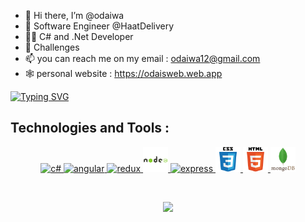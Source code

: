 - 👋 Hi there, I’m @odaiwa
- 🌱 Software Engineer @HaatDelivery
- 👨‍💻 C# and .Net Developer
- 👀 Challenges
- 📫 you can reach me on my email : odaiwa12@gmail.com
- 🕸 personal website : https://odaisweb.web.app

[![Typing SVG](https://readme-typing-svg.herokuapp.com?color=%23F74A46&lines=Hi+there+%F0%9F%91%8B%2C+I+am+Odai;Welcome+to+My+Page!;Software+Engineer;Backend+Engineer;C+Sharp+and+.Net+Developer)](https://git.io/typing-svg)


## Technologies and Tools :
<p align="center"> 
      <a href="https://docs.microsoft.com/en-us/dotnet/csharp/" target="_blank" rel="noreferrer"> <img src="https://raw.githubusercontent.com/jmnote/z-icons/master/svg/csharp.svg" alt="c#" width="40" height="40"/> </a>
  <a href="https://angular.io" target="_blank" rel="noreferrer"> <img src="https://angular.io/assets/images/logos/angular/angular.svg" alt="angular" width="40" height="40"/> </a>
    <a href="https://www.javascript.com/" target="_blank" rel="noreferrer"> <img src="https://raw.githubusercontent.com/jmnote/z-icons/master/svg/javascript.svg" alt="redux" width="40" height="40"/> </a>
  <a href="https://nodejs.org" target="_blank" rel="noreferrer"> <img src="https://raw.githubusercontent.com/devicons/devicon/master/icons/nodejs/nodejs-original-wordmark.svg" alt="nodejs" width="40" height="40"/> </a> 
   <a href="https://expressjs.com" target="_blank" rel="noreferrer"> <img src="https://raw.githubusercontent.com/jmnote/z-icons/master/svg/git.svg" alt="express" width="40" height="40"/> </a> 
  <a href="https://www.w3schools.com/css/" target="_blank" rel="noreferrer"> <img src="https://raw.githubusercontent.com/devicons/devicon/master/icons/css3/css3-original-wordmark.svg" alt="css3" width="40" height="40"/> </a> 
  <a href="https://www.w3.org/html/" target="_blank" rel="noreferrer"> <img src="https://raw.githubusercontent.com/devicons/devicon/master/icons/html5/html5-original-wordmark.svg" alt="html5" width="40" height="40"/> </a> 
  <a href="https://www.mongodb.com/" target="_blank" rel="noreferrer"> <img src="https://raw.githubusercontent.com/devicons/devicon/master/icons/mongodb/mongodb-original-wordmark.svg" alt="mongodb" width="40" height="40"/> </a>
 </p>


<!-- ## Github Badges :
<a href="https://docs.github.com/en/developers" target="_blank"><img src="https://raw.githubusercontent.com/acervenky/acervenky/master/assets/devbadge.gif" width="40" height="40"></a>  <a href="https://archiveprogram.github.com/" target="_blank"><img src="https://raw.githubusercontent.com/acervenky/acervenky/master/assets/acbadge.gif" width="40" height="40"></a>  -->
<!--

## Github Stats :
[![GitHub stats](https://github-readme-stats.vercel.app/api?username=odaiwa&show_icons=true)](https://github.com/odaiwa)

-->
<!--
  <a width="45%" align="right" href="https://github.com/odaiwa/">
    <img align="center" src="https://github-readme-stats.vercel.app/api/top-langs/?username=odaiwa&layout=compact&theme=vue&hide_border=true" />
  </a>
  -->
  <br>
  <p href="https://github.com/odaiwa/github-profile-views-counter" align="center"><img src="https://gpvc.arturio.dev/odaiwa"></p>
